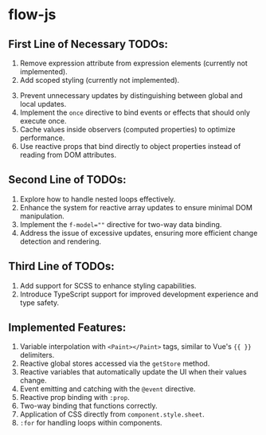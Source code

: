 # flow-js

## First Line of Necessary TODOs:

1. Remove expression attribute from expression elements (currently not implemented).
2. Add scoped styling (currently not implemented).
<!-- 3. Add `:for` directive to handle loops within components. -->
3. Prevent unnecessary updates by distinguishing between global and local updates.
4. Implement the `once` directive to bind events or effects that should only execute once.
5. Cache values inside observers (computed properties) to optimize performance.
6. Use reactive props that bind directly to object properties instead of reading from DOM attributes.

## Second Line of TODOs:

1. Explore how to handle nested loops effectively.
2. Enhance the system for reactive array updates to ensure minimal DOM manipulation.
3. Implement the `f-model=""` directive for two-way data binding.
4. Address the issue of excessive updates, ensuring more efficient change detection and rendering.

## Third Line of TODOs:

1. Add support for SCSS to enhance styling capabilities.
2. Introduce TypeScript support for improved development experience and type safety.

## Implemented Features:

1. Variable interpolation with `<Paint></Paint>` tags, similar to Vue's `{{ }}` delimiters.
2. Reactive global stores accessed via the `getStore` method.
3. Reactive variables that automatically update the UI when their values change.
4. Event emitting and catching with the `@event` directive.
5. Reactive prop binding with `:prop`.
6. Two-way binding that functions correctly.
7. Application of CSS directly from `component.style.sheet`.
8. `:for` for handling loops within components.
